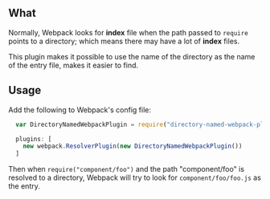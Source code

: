 
## What
Normally, Webpack looks for **index** file when the path passed to `require` points to a directory; which means there may have a lot of **index** files.

This plugin makes it possible to use the name of the directory as the name of the entry file, makes it easier to find.

## Usage

Add the following to Webpack's config file:

```javascript
  var DirectoryNamedWebpackPlugin = require("directory-named-webpack-plugin");

  plugins: [
    new webpack.ResolverPlugin(new DirectoryNamedWebpackPlugin())
  ]

```

Then when `require("component/foo")` and the path "component/foo" is resolved to a directory, Webpack will try to look for `component/foo/foo.js` as the entry.
